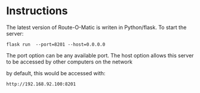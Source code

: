 # Instructions

The latest version of Route-O-Matic is writen in Python/flask. To start the
server:

```
flask run  --port=8201 --host=0.0.0.0
```

The port option can be any available port. The host option allows this server
to be accessed by other computers on the network

by default, this would be accessed with:

```
http://192.168.92.100:8201
```

